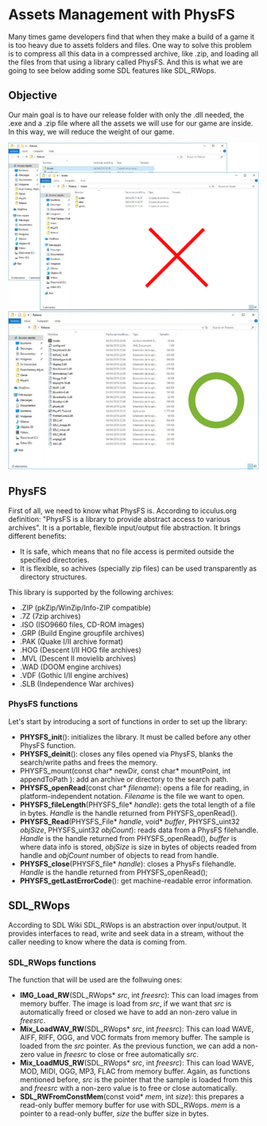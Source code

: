 # Assets Management with PhysFS

Many times game developers find that when they make a build of a game it is too heavy due to assets folders and files.
One way to solve this problem is to compress all this data in a compressed archive, like .zip, and loading all the files from that using a library called PhysFS. And this is what we are going to see below adding some SDL features like SDL_RWops.

## Objective

Our main goal is to have our release folder with only the .dll needed, the .exe and a .zip file where all the assets we will use for our game are inside. In this way, we will reduce the weight of our game.

<img src="https://github.com/PerezEnric/Assets-Zip-Management-with-PhysFS/blob/master/docs/WebsiteImages/IncorrectRelease.png">
<img src="https://github.com/PerezEnric/Assets-Zip-Management-with-PhysFS/blob/master/docs/WebsiteImages/CorrectRelease.png">

## PhysFS

First of all, we need to know what PhysFS is. According to icculus.org definition: "PhysFS is a library to provide abstract access to various archives". It is a portable, flexible input/output file abstraction. It brings different benefits:
* It is safe, which means that no file access is permited outside the specified directories.
* It is flexible, so achives (specially zip files) can be used transparently as directory structures.

This library is supported by the following archives:
* .ZIP (pkZip/WinZip/Info-ZIP compatible)
* .7Z (7zip archives)
* .ISO (ISO9660 files, CD-ROM images)
* .GRP (Build Engine groupfile archives)
* .PAK (Quake I/II archive format)
* .HOG (Descent I/II HOG file archives)
* .MVL (Descent II movielib archives)
* .WAD (DOOM engine archives)
* .VDF (Gothic I/II engine archives)
* .SLB (Independence War archives)

### PhysFS functions

Let's start by introducing a sort of functions in order to set up the library:

* **PHYSFS_init**(): initializes the library. It must be called before any other PhysFS function.
* **PHYSFS_deinit**(): closes any files opened via PhysFS, blanks the search/write paths and frees the memory.
* PHYSFS_mount(const char* newDir, const char* mountPoint, int appendToPath ): add an archive or directory to the search path.
* **PHYSFS_openRead**(const char* _filename_): opens a file for reading, in platform-independent notation. _Filename_ is the file we want to open.
* **PHYSFS_fileLength**(PHYSFS_file* _handle_): gets the total length of a file in bytes. _Handle_ is the handle returned from PHYSFS_openRead().
* **PHYSFS_Read**(PHYSFS_File* _handle_, void* _buffer_, PHYSFS_uint32 _objSize_, PHYSFS_uint32 _objCount_): reads data from a PhysFS filehandle. _Handle_ is the handle returned from PHYSFS_openRead(), _buffer_ is where data info is stored, _objSize_ is size in bytes of objects readed from handle and _objCount_ number of objects to read from handle.
* **PHYSFS_close**(PHYSFS_file* _handle_): closes a PhysFs filehandle. _Handle_ is the handle returned from PHYSFS_openRead();
* **PHYSFS_getLastErrorCode**(): get machine-readable error information.

## SDL_RWops

According to SDL Wiki SDL_RWops is an abstraction over input/output. It provides interfaces to read, write and seek data in a stream, without the caller needing to know where the data is coming from.

### SDL_RWops functions

The function that will be used are the follwuing ones:

* **IMG_Load_RW**(SDL_RWops* _src_, int _freesrc_): This can load images from memory buffer. The image is load from _src_, if we want that _src_ is automatically freed or closed we have to add an non-zero value in _freesrc_. 
* **Mix_LoadWAV_RW**(SDL_RWops* _src_, int _freesrc_): This can load WAVE, AIFF, RIFF, OGG, and VOC formats from memory buffer. The sample is loaded from the _src_ pointer. As the previous function, we can add a non-zero value in _freesrc_ to close or free automatically _src_.
* **Mix_LoadMUS_RW**(SDL_RWops* _src_, int _freesrc_):  This can load WAVE, MOD, MIDI, OGG, MP3, FLAC from memory buffer. Again, as functions mentioned before, _src_ is the pointer that the sample is loaded from this and _freesrc_ with a non-zero value is to free or close automatically.
* **SDL_RWFromConstMem**(const void* _mem_, int _size_): this prepares a read-only buffer memory buffer for use with SDL_RWops. _mem_ is a pointer to a read-only buffer, _size_ the buffer size in bytes.
